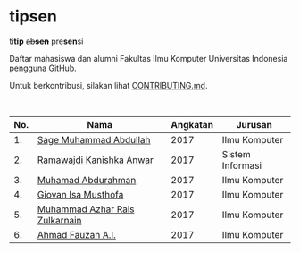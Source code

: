 # tipsen

ti**tip** ~~ab**sen**~~ pre**sen**si

Daftar mahasiswa dan alumni Fakultas Ilmu Komputer Universitas Indonesia pengguna GitHub.

Untuk berkontribusi, silakan lihat [CONTRIBUTING.md][contributing.md].

<br>

| No. | Nama                                      | Angkatan | Jurusan          |
| --- | ----------------------------------------- | -------- | ---------------- |
| 1.  | [Sage Muhammad Abdullah][laymonage]       | 2017     | Ilmu Komputer    |
| 2.  | [Ramawajdi Kanishka Anwar][ramawajdika]   | 2017     | Sistem Informasi |
| 3.  | [Muhamad Abdurahman][aabccd021]           | 2017     | Ilmu Komputer    |
| 4.  | [Giovan Isa Musthofa][giovanism]          | 2017     | Ilmu Komputer    |
| 5.  | [Muhammad Azhar Rais Zulkarnain][azharaiz]| 2017     | Ilmu Komputer    | 
| 6.  | [Ahmad Fauzan A.I.][ahmad-fauzan458]      | 2017     | Ilmu Komputer    | 

[contributing.md]: CONTRIBUTING.md
[laymonage]: https://github.com/laymonage
[ramawajdika]: https://github.com/ramawajdika
[aabccd021]: https://github.com/aabccd021
[giovanism]: https://github.com/giovanism
[azharaiz]: https://github.com/azharaiz
[ahmad-fauzan458]: https://github.com/ahmad-fauzan458
